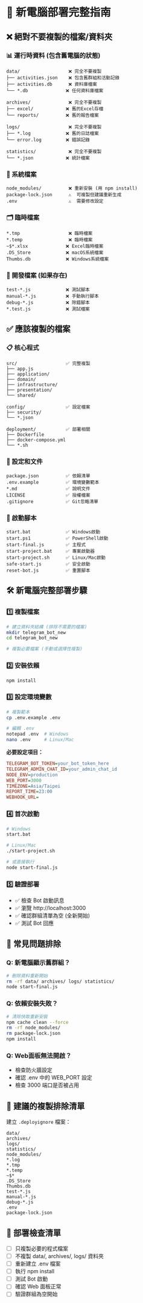 # 🚀 新電腦部署完整指南

## ❌ 絕對不要複製的檔案/資料夾

### 📊 運行時資料 (包含舊電腦的狀態)
```
data/                  ❌ 完全不要複製
├── activities.json    ❌ 包含舊群組和活動記錄
├── activities.db      ❌ 資料庫檔案
└── *.db              ❌ 任何資料庫檔案

archives/              ❌ 完全不要複製  
├── excel/            ❌ 舊的Excel存檔
└── reports/          ❌ 舊的報告檔案

logs/                  ❌ 完全不要複製
├── *.log             ❌ 舊的日誌檔案
└── error.log         ❌ 錯誤記錄

statistics/            ❌ 完全不要複製
└── *.json            ❌ 統計檔案
```

### 🔧 系統檔案
```
node_modules/          ❌ 重新安裝 (用 npm install)
package-lock.json      ⚠️  可複製但建議重新生成
.env                   ⚠️  需要修改設定
```

### 🗂️ 臨時檔案
```
*.tmp                  ❌ 臨時檔案
*.temp                 ❌ 臨時檔案
~$*.xlsx              ❌ Excel臨時檔案
.DS_Store             ❌ macOS系統檔案
Thumbs.db             ❌ Windows系統檔案
```

### 🔄 開發檔案 (如果存在)
```
test-*.js             ❌ 測試腳本
manual-*.js           ❌ 手動執行腳本
debug-*.js            ❌ 除錯腳本
*.test.js             ❌ 測試檔案
```

## ✅ 應該複製的檔案

### 📋 核心程式
```
src/                  ✅ 完整複製
├── app.js           
├── application/     
├── domain/          
├── infrastructure/  
├── presentation/    
└── shared/          

config/               ✅ 設定檔案
├── security/        
└── *.json          

deployment/           ✅ 部署相關
├── Dockerfile       
├── docker-compose.yml
└── *.sh            
```

### 📄 設定和文件
```
package.json          ✅ 依賴清單
.env.example          ✅ 環境變數範本
*.md                  ✅ 說明文件
LICENSE               ✅ 授權檔案
.gitignore            ✅ Git忽略清單
```

### 🚀 啟動腳本
```
start.bat             ✅ Windows啟動
start.ps1             ✅ PowerShell啟動  
start-final.js        ✅ 主程式
start-project.bat     ✅ 專案啟動器
start-project.sh      ✅ Linux/Mac啟動
safe-start.js         ✅ 安全啟動
reset-bot.js          ✅ 重置腳本
```

## 🛠️ 新電腦完整部署步驟

### 1️⃣ 複製檔案
```bash
# 建立資料夾結構 (排除不需要的檔案)
mkdir telegram_bot_new
cd telegram_bot_new

# 複製必要檔案 (手動或選擇性複製)
```

### 2️⃣ 安裝依賴
```bash
npm install
```

### 3️⃣ 設定環境變數
```bash
# 複製範本
cp .env.example .env

# 編輯 .env
notepad .env  # Windows
nano .env     # Linux/Mac
```

**必要設定項目：**
```ini
TELEGRAM_BOT_TOKEN=your_bot_token_here
TELEGRAM_ADMIN_CHAT_ID=your_admin_chat_id
NODE_ENV=production
WEB_PORT=3000
TIMEZONE=Asia/Taipei
REPORT_TIME=23:00
WEBHOOK_URL=
```

### 4️⃣ 首次啟動
```bash
# Windows
start.bat

# Linux/Mac  
./start-project.sh

# 或直接執行
node start-final.js
```

### 5️⃣ 驗證部署
- ✅ 檢查 Bot 啟動訊息
- ✅ 瀏覽 http://localhost:3000
- ✅ 確認群組清單為空 (全新開始)
- ✅ 測試 Bot 回應

## 🔧 常見問題排除

### Q: 新電腦顯示舊群組？
```bash
# 刪除資料重新開始
rm -rf data/ archives/ logs/ statistics/
node start-final.js
```

### Q: 依賴安裝失敗？
```bash
# 清除快取重新安裝
npm cache clean --force
rm -rf node_modules/
rm package-lock.json
npm install
```

### Q: Web面板無法開啟？
- 檢查防火牆設定
- 確認 .env 中的 WEB_PORT 設定
- 檢查 3000 端口是否被占用

## 📂 建議的複製排除清單

建立 `.deployignore` 檔案：
```
data/
archives/
logs/
statistics/
node_modules/
*.log
*.tmp
*.temp
~$*
.DS_Store
Thumbs.db
test-*.js
manual-*.js
debug-*.js
.env
package-lock.json
```

## 🎯 部署檢查清單

- [ ] 只複製必要的程式檔案
- [ ] 不複製 data/, archives/, logs/ 資料夾
- [ ] 重新建立 .env 檔案
- [ ] 執行 npm install
- [ ] 測試 Bot 啟動
- [ ] 確認 Web 面板正常
- [ ] 驗證群組為空開始